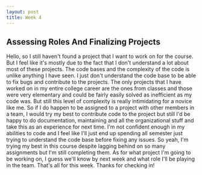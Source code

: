 ```yaml
---
layout: post
title: Week 4
---
```


## **Assessing Roles And Finalizing Projects**

Hello,
so I still haven't found a project that I want to work on for the course. But I feel like it's mostly due to the fact that I don't understand a lot about most of these projects. The code bases and the complexity of the code is unlike anything I have seen. I just don't understand the code base to be able to fix bugs and contribute to the projects. The only projects that I have worked on in my entire college career are the ones from classes and those were very elementary and could be fairly easily solved as inefficient as my code was. But still this level of complexity is really intimidating for a novice like me. So if I do happen to be assigned to a project with other members in a team, I would try my best to contribute code to the project but still I'd be happy to do documentation, maintaining and all the organizational stuff and take this as an experience for next time. I'm not confident enough in my abilities to code and I feel like I'll just end up spending all semester just trying to understand the code base before fixing any issues. So yeah, I'm trying my best in this course despite lagging behind on so many assignments but I'm still completing them. As for what project I'm going to be working on, I guess we'll know by next week and what role I'll be playing in the team. That's all for this week. Thanks for checking in!